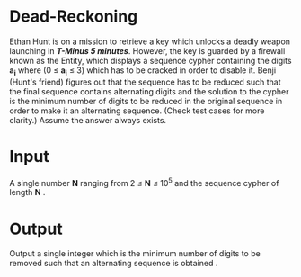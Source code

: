 # Dead-Reckoning 

Ethan Hunt is on a mission to retrieve a key which unlocks a deadly weapon launching in ***T-Minus 5 minutes***. However, the key is guarded by a firewall known as the Entity, which displays a sequence cypher containing the digits **a<sub>i</sub>** where (0 &le; **a<sub>i</sub>** &le; 3) which has to be cracked in order to disable it. Benji (Hunt's friend) figures out that the sequence has to be reduced such that the final sequence contains alternating digits and the solution to the cypher is the minimum number of digits to be reduced in the original sequence in order to make it an alternating sequence. (Check test cases for more clarity.) Assume the answer always exists.

# Input
A single number **N** ranging from 2 &le; **N** &le; 10<sup>5</sup> and the sequence cypher of length **N** . 

# Output 
Output a single integer which is the minimum number of digits to be removed such that an alternating sequence is obtained . 

